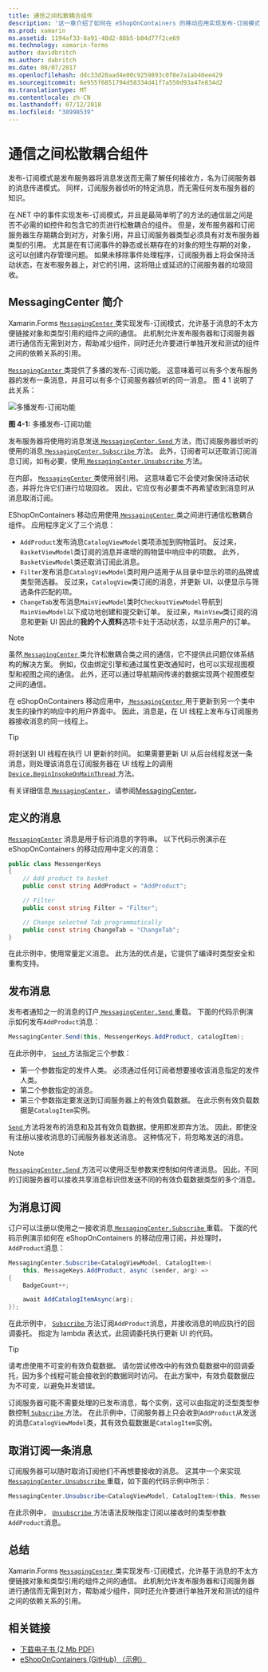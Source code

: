 ```yaml
---
title: 通信之间松散耦合组件
description: '这一章介绍了如何在 eShopOnContainers 的移动应用实现发布-订阅模式，允许基于消息的不太方便链接对象和类型引用的组件之间的通信 '
ms.prod: xamarin
ms.assetid: 1194af33-8a91-48d2-88b5-b84d77f2ce69
ms.technology: xamarin-forms
author: davidbritch
ms.author: dabritch
ms.date: 08/07/2017
ms.openlocfilehash: ddc33d28aad4e00c9259893c0f8e7a1ab40ee429
ms.sourcegitcommit: 6e955f6851794d58334d41f7a550d93a47e834d2
ms.translationtype: MT
ms.contentlocale: zh-CN
ms.lasthandoff: 07/12/2018
ms.locfileid: "38998539"
---
```

# <a name="communicating-between-loosely-coupled-components"></a>通信之间松散耦合组件

发布-订阅模式是发布服务器将消息发送而无需了解任何接收方，名为订阅服务器的消息传递模式。 同样，订阅服务器侦听的特定消息，而无需任何发布服务器的知识。

在.NET 中的事件实现发布-订阅模式，并且是最简单明了的方法的通信层之间是否不必需的如控件和包含它的页进行松散耦合的组件。 但是，发布服务器和订阅服务器生存期耦合到对方，对象引用，并且订阅服务器类型必须具有对发布服务器类型的引用。 尤其是在有订阅事件的静态或长期存在的对象的短生存期的对象，这可以创建内存管理问题。 如果未移除事件处理程序，订阅服务器上将会保持活动状态，在发布服务器上，对它的引用，这将阻止或延迟的订阅服务器的垃圾回收。

## <a name="introduction-to-messagingcenter"></a>MessagingCenter 简介

Xamarin.Forms [ `MessagingCenter` ](xref:Xamarin.Forms.MessagingCenter)类实现发布-订阅模式，允许基于消息的不太方便链接对象和类型引用的组件之间的通信。 此机制允许发布服务器和订阅服务器进行通信而无需到对方，帮助减少组件，同时还允许要进行单独开发和测试的组件之间的依赖关系的引用。

[ `MessagingCenter` ](xref:Xamarin.Forms.MessagingCenter)类提供了多播的发布-订阅功能。 这意味着可以有多个发布服务器的发布一条消息，并且可以有多个订阅服务器侦听的同一消息。 图 4 1 说明了此关系：

![](communicating-between-loosely-coupled-components-images/messagingcenter.png "多播发布-订阅功能")

**图 4-1:** 多播发布-订阅功能

发布服务器将使用的消息发送[ `MessagingCenter.Send` ](xref:Xamarin.Forms.MessagingCenter.Send*)方法，而订阅服务器侦听的使用的消息[ `MessagingCenter.Subscribe` ](xref:Xamarin.Forms.MessagingCenter.Subscribe*)方法。 此外，订阅者可以还取消订阅消息订阅，如有必要，使用[ `MessagingCenter.Unsubscribe` ](xref:Xamarin.Forms.MessagingCenter.Unsubscribe*)方法。

在内部， [ `MessagingCenter` ](xref:Xamarin.Forms.MessagingCenter)类使用弱引用。 这意味着它不会使对象保持活动状态，并将允许它们进行垃圾回收。 因此，它应仅有必要类不再希望收到消息时从消息取消订阅。

EShopOnContainers 移动应用使用[ `MessagingCenter` ](xref:Xamarin.Forms.MessagingCenter)类之间进行通信松散耦合组件。 应用程序定义了三个消息：

-   `AddProduct`发布消息`CatalogViewModel`类项添加到购物篮时。 反过来，`BasketViewModel`类订阅的消息并递增的购物篮中响应中的项数。 此外，`BasketViewModel`类还取消订阅此消息。
-   `Filter`发布消息`CatalogViewModel`类时用户适用于从目录中显示的项的品牌或类型筛选器。 反过来，`CatalogView`类订阅的消息，并更新 UI，以便显示与筛选条件匹配的项。
-   `ChangeTab`发布消息`MainViewModel`类时`CheckoutViewModel`导航到`MainViewModel`以下成功地创建和提交新订单。 反过来，`MainView`类订阅的消息和更新 UI 因此的**我的个人资料**选项卡处于活动状态，以显示用户的订单。

> [!NOTE]
> 虽然[ `MessagingCenter` ](xref:Xamarin.Forms.MessagingCenter)类允许松散耦合类之间的通信，它不提供此问题仅体系结构的解决方案。 例如，仅由绑定引擎和通过属性更改通知时，也可以实现视图模型和视图之间的通信。 此外，还可以通过导航期间传递的数据实现两个视图模型之间的通信。

在 eShopOnContainers 移动应用中，[ `MessagingCenter` ](xref:Xamarin.Forms.MessagingCenter)用于更新到另一个类中发生的操作的响应中的用户界面中。 因此，消息是，在 UI 线程上发布与订阅服务器接收消息的同一线程上。

> [!TIP]
> 将封送到 UI 线程在执行 UI 更新的时间。 如果需要更新 UI 从后台线程发送一条消息，则处理该消息在订阅服务器在 UI 线程上的调用[ `Device.BeginInvokeOnMainThread` ](xref:Xamarin.Forms.Device.BeginInvokeOnMainThread(System.Action))方法。

有关详细信息[ `MessagingCenter` ](xref:Xamarin.Forms.MessagingCenter)，请参阅[MessagingCenter](~/xamarin-forms/app-fundamentals/messaging-center.md)。

## <a name="defining-a-message"></a>定义的消息

[`MessagingCenter`](xref:Xamarin.Forms.MessagingCenter) 消息是用于标识消息的字符串。 以下代码示例演示在 eShopOnContainers 的移动应用中定义的消息：

```csharp
public class MessengerKeys  
{  
    // Add product to basket  
    public const string AddProduct = "AddProduct";  

    // Filter  
    public const string Filter = "Filter";  

    // Change selected Tab programmatically  
    public const string ChangeTab = "ChangeTab";  
}
```

在此示例中，使用常量定义消息。 此方法的优点是，它提供了编译时类型安全和重构支持。

## <a name="publishing-a-message"></a>发布消息

发布者通知之一的消息的订户[ `MessagingCenter.Send` ](xref:Xamarin.Forms.MessagingCenter.Send*)重载。 下面的代码示例演示如何发布`AddProduct`消息：

```csharp
MessagingCenter.Send(this, MessengerKeys.AddProduct, catalogItem);
```

在此示例中， [ `Send` ](xref:Xamarin.Forms.MessagingCenter.Send*)方法指定三个参数：

-   第一个参数指定的发件人类。 必须通过任何订阅者想要接收该消息指定的发件人类。
-   第二个参数指定的消息。
-   第三个参数指定要发送到订阅服务器上的有效负载数据。 在此示例有效负载数据是`CatalogItem`实例。

[ `Send` ](xref:Xamarin.Forms.MessagingCenter.Send*)方法将发布的消息和及其有效负载数据，使用即发即弃方法。 因此，即使没有注册以接收消息的订阅服务器发送消息。 这种情况下，将忽略发送的消息。

> [!NOTE]
> [ `MessagingCenter.Send` ](xref:Xamarin.Forms.MessagingCenter.Send*)方法可以使用泛型参数来控制如何传递消息。 因此，不同的订阅服务器可以接收共享消息标识但发送不同的有效负载数据类型的多个消息。

## <a name="subscribing-to-a-message"></a>为消息订阅

订户可以注册以使用之一接收消息[ `MessagingCenter.Subscribe` ](xref:Xamarin.Forms.MessagingCenter.Subscribe*)重载。 下面的代码示例演示如何在 eShopOnContainers 的移动应用订阅，并处理时，`AddProduct`消息：

```csharp
MessagingCenter.Subscribe<CatalogViewModel, CatalogItem>(  
    this, MessageKeys.AddProduct, async (sender, arg) =>  
{  
    BadgeCount++;  

    await AddCatalogItemAsync(arg);  
});
```

在此示例中， [ `Subscribe` ](xref:Xamarin.Forms.MessagingCenter.Subscribe*)方法订阅`AddProduct`消息，并接收消息的响应执行的回调委托。 指定为 lambda 表达式，此回调委托执行更新 UI 的代码。

> [!TIP]
> 请考虑使用不可变的有效负载数据。 请勿尝试修改中的有效负载数据中的回调委托，因为多个线程可能会接收到的数据同时访问。 在此方案中，有效负载数据应为不可变，以避免并发错误。

订阅服务器可能不需要处理的已发布消息，每个实例，这可以由指定的泛型类型参数控制[ `Subscribe` ](xref:Xamarin.Forms.MessagingCenter.Subscribe*)方法。 在此示例中，订阅服务器上只会收到`AddProduct`从发送的消息`CatalogViewModel`类，其有效负载数据是`CatalogItem`实例。

## <a name="unsubscribing-from-a-message"></a>取消订阅一条消息

订阅服务器可以随时取消订阅他们不再想要接收的消息。 这其中一个来实现[ `MessagingCenter.Unsubscribe` ](xref:Xamarin.Forms.MessagingCenter.Unsubscribe*)重载，如下面的代码示例中所示：

```csharp
MessagingCenter.Unsubscribe<CatalogViewModel, CatalogItem>(this, MessengerKeys.AddProduct);
```

在此示例中， [ `Unsubscribe` ](xref:Xamarin.Forms.MessagingCenter.Unsubscribe*)方法语法反映指定订阅以接收时的类型参数`AddProduct`消息。

## <a name="summary"></a>总结

Xamarin.Forms [ `MessagingCenter` ](xref:Xamarin.Forms.MessagingCenter)类实现发布-订阅模式，允许基于消息的不太方便链接对象和类型引用的组件之间的通信。 此机制允许发布服务器和订阅服务器进行通信而无需到对方，帮助减少组件，同时还允许要进行单独开发和测试的组件之间的依赖关系的引用。


## <a name="related-links"></a>相关链接

- [下载电子书 (2 Mb PDF)](https://aka.ms/xamarinpatternsebook)
- [eShopOnContainers (GitHub) （示例）](https://github.com/dotnet-architecture/eShopOnContainers)
